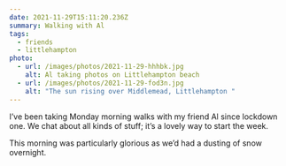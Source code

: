 ```yaml
---
date: 2021-11-29T15:11:20.236Z
summary: Walking with Al
tags:
  - friends
  - littlehampton
photo:
  - url: /images/photos/2021-11-29-hhhbk.jpg
    alt: Al taking photos on Littlehampton beach
  - url: /images/photos/2021-11-29-fod3n.jpg
    alt: "The sun rising over Middlemead, Littlehampton "
---
```

I’ve been taking Monday morning walks with my friend Al since lockdown one. We chat about all kinds of stuff; it’s a lovely way to start the week. 

This morning was particularly glorious as we’d had a dusting of snow overnight. 
